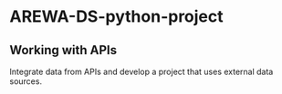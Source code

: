 # AREWA-DS-python-project

## Working with APIs

Integrate data from APIs and develop a project that uses external data sources.

